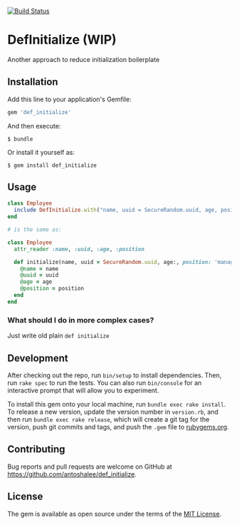 [![Build Status](https://travis-ci.org/antoshalee/def_initialize.svg?branch=master)](https://travis-ci.org/antoshalee/def_initialize)

# DefInitialize (WIP)

Another approach to reduce initialization boilerplate


## Installation

Add this line to your application's Gemfile:

```ruby
gem 'def_initialize'
```

And then execute:

    $ bundle

Or install it yourself as:

    $ gem install def_initialize

## Usage

```ruby
class Employee
  include DefInitialize.with("name, uuid = SecureRandom.uuid, age, position: 'manager'")
end

# is the same as:

class Employee
  attr_reader :name, :uuid, :age, :position

  def initialize(name, uuid = SecureRandom.uuid, age:, position: 'manager')
    @name = name
    @uuid = uuid
    @age = age
    @position = position
  end
end
```

### What should I do in more complex cases?

Just write old plain `def initialize`


## Development

After checking out the repo, run `bin/setup` to install dependencies. Then, run `rake spec` to run the tests. You can also run `bin/console` for an interactive prompt that will allow you to experiment.

To install this gem onto your local machine, run `bundle exec rake install`. To release a new version, update the version number in `version.rb`, and then run `bundle exec rake release`, which will create a git tag for the version, push git commits and tags, and push the `.gem` file to [rubygems.org](https://rubygems.org).

## Contributing

Bug reports and pull requests are welcome on GitHub at https://github.com/antoshalee/def_initialize.

## License

The gem is available as open source under the terms of the [MIT License](https://opensource.org/licenses/MIT).
